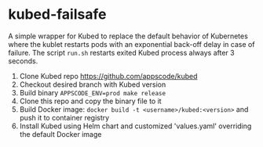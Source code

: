 # kubed-failsafe

A simple wrapper for Kubed to replace the default behavior of Kubernetes where the kublet restarts pods with an exponential back-off delay in case of failure. The script `run.sh` restarts exited Kubed process always after 3 seconds.

1. Clone Kubed repo https://github.com/appscode/kubed
1. Checkout desired branch with Kubed version
1. Build binary `APPSCODE_ENV=prod make release`
1. Clone this repo and copy the binary file to it
1. Build Docker image: `docker build -t <username>/kubed:<version>` and push it to container registry
1. Install Kubed using Helm chart and customized 'values.yaml' overriding the default Docker image
